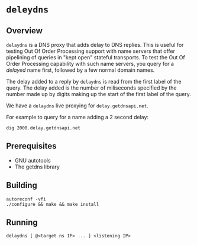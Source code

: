 `deleydns`
==========

Overview
--------

`delaydns` is a DNS proxy that adds delay to DNS replies.
This is useful for testing Out Of Order Processing support with name servers
that offer pipelining of queries in "kept open" stateful transports.
To test the Out Of Order Processing capability with such name servers, you
query for a *delayed* name first, followed by a few normal domain names.

The delay added to a reply by `delaydns` is read from the first label of
the query.  The delay added is the number of miliseconds specified by the
number made up by digits making up the start of the first label of the query.

We have a `delaydns` live proxying for `delay.getdnsapi.net`.

For example to query for a name adding a 2 second delay:

    dig 2000.delay.getdnsapi.net


Prerequisites
-------------

  * GNU autotools
  * The getdns library


Building
--------

    autoreconf -vfi
    ./configure && make && make install

Running
-------

    delaydns [ @<target ns IP> ... ] <listening IP>
